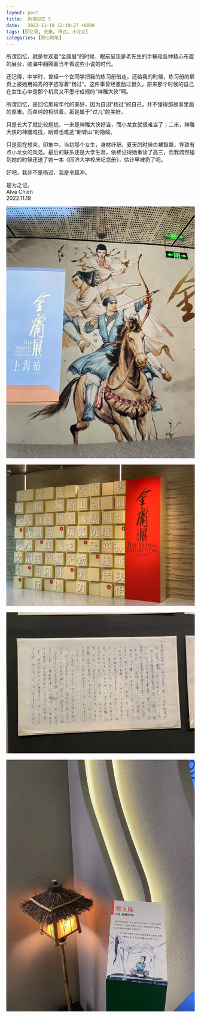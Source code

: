 ```yaml
---
layout: post
title:  所谓记忆 5
date:   2022-11-19 12:19:27 +0800
tags: [回忆录, 金庸, 杨过, 小龙女]
categories: [随心随笔]
---
```


所谓回忆，就是参观着“金庸展”的时候，眼前呈现是老先生的手稿和各种精心布置的展台，脑海中翻腾着当年看这些小说的时代。

还记得，中学时，曾经一个女同学把我的练习册借走，还给我的时候，练习册的扉页上被她用娟秀的字迹写着“杨过”。这件事曾经激励过很久，原来那个时候的自己在女生心中是那个机灵又不墨守成规的“神雕大侠”啊。

所谓回忆，是回忆那段年代的美好，因为自诩“杨过”的自己，并不懂得那故事里面的厚重。而单纯的相信着，那是属于“过儿”的美好。

只是长大了就比较尴尬，一来是神雕大侠好当，而小龙女就很难当了；二来，神雕大侠的神雕难找，断臂也难逃“断臂山”的隐喻。

只是现在想来，印象中，当初那个女生，身材纤细，夏天的时候白裙飘飘，导致有点小龙女的风范。最后的联系还是大学生涯，依稀记得她重读了高三，而我偶然碰到她的时候还送了她一本《同济大学校庆纪念册》，估计早被扔了吧。

好吧，我并不是杨过，我是令狐冲。


是为之记。    
Alva Chien    
2022.11.19    


![Pic1](/assets/uploads/2022/11/01.jpg)

![Pic2](/assets/uploads/2022/11/02.jpg)

![Pic3](/assets/uploads/2022/11/03.jpg)

![Pic4](/assets/uploads/2022/11/04.jpg)